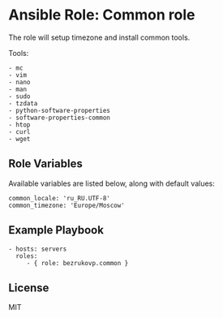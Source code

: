 # Ansible Role: Common role

The role will setup timezone and install common tools.

Tools:

    - mc
    - vim
    - nano
    - man
    - sudo
    - tzdata
    - python-software-properties
    - software-properties-common
    - htop
    - curl
    - wget


## Role Variables

Available variables are listed below, along with default values:

    common_locale: 'ru_RU.UTF-8'
    common_timezone: 'Europe/Moscow'

## Example Playbook

    - hosts: servers
      roles:
         - { role: bezrukovp.common }

## License

MIT

